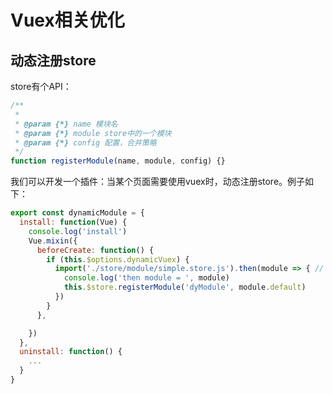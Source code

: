 # Vuex相关优化

## 动态注册store

store有个API：

```javascript
/**
 * 
 * @param {*} name 模块名
 * @param {*} module store中的一个模块
 * @param {*} config 配置，合并策略
 */
function registerModule(name, module, config) {}
```

我们可以开发一个插件：当某个页面需要使用vuex时，动态注册store。例子如下：

```javascript
export const dynamicModule = {
  install: function(Vue) {
    console.log('install')
    Vue.mixin({
      beforeCreate: function() {
        if (this.$options.dynamicVuex) {
          import('./store/module/simple.store.js').then(module => { // or require.ensure
            console.log('then module = ', module)
            this.$store.registerModule('dyModule', module.default)
          })
        }
      },

    })
  },
  uninstall: function() {
    ...
  }
}
```